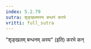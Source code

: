 ```yaml
---
index: 5.2.79
sutra: शृङ्खलमस्य बन्धनं करभे
vritti: full_sutra
---
```


"शृङ्खलम् बन्धनम् अस्य" (इति) करभे कन्